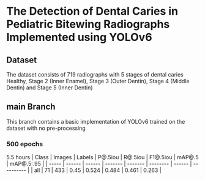 # The Detection of Dental Caries in Pediatric Bitewing Radiographs Implemented using YOLOv6

## Dataset

The dataset consists of 719 radiographs with 5 stages of dental caries
Healthy, Stage 2 (Inner Enamel), Stage 3 (Outer Dentin), Stage 4 (Middle Dentin) and Stage 5 (Inner Dentin)

## main Branch

This branch contains a basic implementation of YOLOv6 trained on the dataset with no pre-processing

### 500 epochs

5.5 hours
| Class | Images | Labels | P@.5iou | R@.5iou | F1@.5iou | mAP@.5 | mAP@.5:.95 |
| ----- | ------ | ------ | ------- | ------- | -------- | ------ | ---------- |
| all | 71 | 433 | 0.45 | 0.524 | 0.484 | 0.461 | 0.263 |
